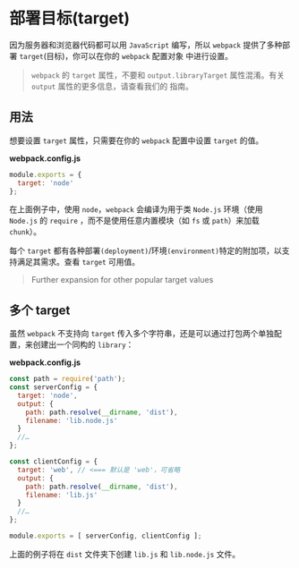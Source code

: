 # 部署目标(target)

因为服务器和浏览器代码都可以用 `JavaScript` 编写，所以 `webpack` 提供了多种部署 `target`(目标)，你可以在你的 `webpack` 配置对象 中进行设置。

> `webpack` 的 `target` 属性，不要和 `output.libraryTarget` 属性混淆。有关 `output` 属性的更多信息，请查看我们的 指南。

## 用法 

想要设置 `target` 属性，只需要在你的 `webpack` 配置中设置 `target` 的值。

**webpack.config.js**

```javascript
module.exports = {
  target: 'node'
};
```

在上面例子中，使用 `node`，`webpack` 会编译为用于类 `Node.js` 环境（使用 `Node.js` 的 `require` ，而不是使用任意内置模块（如 `fs` 或 `path`）来加载 `chunk`）。

每个 `target` 都有各种部署`(deployment)`/环境`(environment)`特定的附加项，以支持满足其需求。查看 `target` 可用值。

> Further expansion for other popular target values

## 多个 target 

虽然 `webpack` 不支持向 `target` 传入多个字符串，还是可以通过打包两个单独配置，来创建出一个同构的 `library`：

**webpack.config.js**

```javascript
const path = require('path');
const serverConfig = {
  target: 'node',
  output: {
    path: path.resolve(__dirname, 'dist'),
    filename: 'lib.node.js'
  }
  //…
};

const clientConfig = {
  target: 'web', // <=== 默认是 'web'，可省略
  output: {
    path: path.resolve(__dirname, 'dist'),
    filename: 'lib.js'
  }
  //…
};

module.exports = [ serverConfig, clientConfig ];
```

上面的例子将在 `dist` 文件夹下创建 `lib.js` 和 `lib.node.js` 文件。

